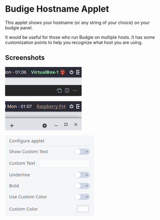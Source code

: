 # Budige Hostname Applet

This applet shows your hostname (or any string of your choice) on your budgie panel.

It would be useful for those who run Budgie on multiple hosts. It has some customization points to help you recognize what host you are using.

## Screenshots

![Panel1](https://github.com/AkiraMiyakoda/budgie-hostname-applet/raw/master/assets/panel1.png)

![Panel2](https://github.com/AkiraMiyakoda/budgie-hostname-applet/raw/master/assets/panel2.png)

![Config](https://github.com/AkiraMiyakoda/budgie-hostname-applet/raw/master/assets/config.png)
